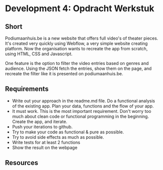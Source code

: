 # Development 4: Opdracht Werkstuk

## Short
Podiumaanhuis.be is a new website that offers full video's of theater pieces. It's created very quickly using Webflow, a  very simple website creating platform. Now the organisation wants to recreate the app from scratch, using HTML, CSS and Javascript.

One feature is the option to filter the video entries based on genres and audience. Using the JSON fetch the entries, show them on the page, and recreate the filter like it is presented on podiumaanhuis.be.

## Requirements
- Write out your approach in the readme.md file. Do a functional analysis of the existing app. Plan your data, functions and the flow of your app.
- It must work. This is the most important requirement. Don't worry too much about clean code or functional programming in the beginning. Create the app, and iterate.
- Push your iterations to github.
- Try to make your code as functional & pure as possible.
- Try to avoid side effects as much as possible.
- Write tests for at least 2 functions
- Show the result on the webpage

## Resources
[podiumaanhuis.be]: https://www.podiumaanhuis.be/
[Starter code]: https://github.com/pmcp/ehbdev4werkstuk
[Presentation]: https://docs.google.com/presentation/d/1tlhfJPTmw0MP4kfKSdszo4bUSKwG9xRcuSmzhbkiNaw/edit?usp=sharing

 